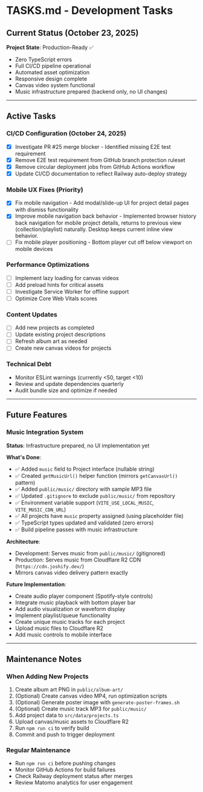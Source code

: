 # TASKS.md - Development Tasks

## Current Status (October 23, 2025)

**Project State**: Production-Ready ✅
- Zero TypeScript errors
- Full CI/CD pipeline operational
- Automated asset optimization
- Responsive design complete
- Canvas video system functional
- Music infrastructure prepared (backend only, no UI changes)

---

## Active Tasks

### CI/CD Configuration (October 24, 2025)
- [x] Investigate PR #25 merge blocker - Identified missing E2E test requirement
- [x] Remove E2E test requirement from GitHub branch protection ruleset
- [x] Remove circular deployment jobs from GitHub Actions workflow
- [x] Update CI/CD documentation to reflect Railway auto-deploy strategy

### Mobile UX Fixes (Priority)
- [x] Fix mobile navigation - Add modal/slide-up UI for project detail pages with dismiss functionality
- [x] Improve mobile navigation back behavior - Implemented browser history back navigation for mobile project details, returns to previous view (collection/playlist) naturally. Desktop keeps current inline view behavior.
- [ ] Fix mobile player positioning - Bottom player cut off below viewport on mobile devices

### Performance Optimizations
- [ ] Implement lazy loading for canvas videos
- [ ] Add preload hints for critical assets
- [ ] Investigate Service Worker for offline support
- [ ] Optimize Core Web Vitals scores

### Content Updates
- [ ] Add new projects as completed
- [ ] Update existing project descriptions
- [ ] Refresh album art as needed
- [ ] Create new canvas videos for projects

### Technical Debt
- Monitor ESLint warnings (currently <50, target <10)
- Review and update dependencies quarterly
- Audit bundle size and optimize if needed

---

## Future Features

### Music Integration System
**Status**: Infrastructure prepared, no UI implementation yet

**What's Done**:
- ✅ Added `music` field to Project interface (nullable string)
- ✅ Created `getMusicUrl()` helper function (mirrors `getCanvasUrl()` pattern)
- ✅ Added `public/music/` directory with sample MP3 file
- ✅ Updated `.gitignore` to exclude `public/music/` from repository
- ✅ Environment variable support (`VITE_USE_LOCAL_MUSIC`, `VITE_MUSIC_CDN_URL`)
- ✅ All projects have `music` property assigned (using placeholder file)
- ✅ TypeScript types updated and validated (zero errors)
- ✅ Build pipeline passes with music infrastructure

**Architecture**:
- Development: Serves music from `public/music/` (gitignored)
- Production: Serves music from Cloudflare R2 CDN (`https://cdn.joshify.dev/`)
- Mirrors canvas video delivery pattern exactly

**Future Implementation**:
- Create audio player component (Spotify-style controls)
- Integrate music playback with bottom player bar
- Add audio visualization or waveform display
- Implement playlist/queue functionality
- Create unique music tracks for each project
- Upload music files to Cloudflare R2
- Add music controls to mobile interface

---

## Maintenance Notes

### When Adding New Projects
1. Create album art PNG in `public/album-art/`
2. (Optional) Create canvas video MP4, run optimization scripts
3. (Optional) Generate poster image with `generate-poster-frames.sh`
4. (Optional) Create music track MP3 for `public/music/`
5. Add project data to `src/data/projects.ts`
6. Upload canvas/music assets to Cloudflare R2
7. Run `npm run ci` to verify build
8. Commit and push to trigger deployment

### Regular Maintenance
- Run `npm run ci` before pushing changes
- Monitor GitHub Actions for build failures
- Check Railway deployment status after merges
- Review Matomo analytics for user engagement
